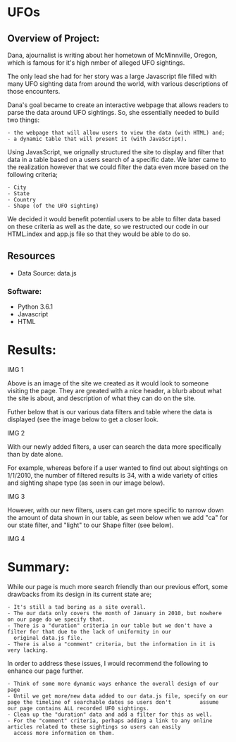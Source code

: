 # UFOs

## Overview of Project: 

Dana, ajournalist is writing about her hometown of McMinnville, Oregon, which is famous for it's high nmber of alleged UFO sightings. 

The only lead she had for her story was a large Javascript file filled with many UFO sighting data from around the world, with various descriptions of those encounters. 

Dana's goal became to create an interactive webpage that allows readers to parse the data around UFO sightings. So, she essentially needed to build two things: 

    - the webpage that will allow users to view the data (with HTML) and;
    - a dynamic table that will present it (with JavaScript).
    
Using JavasScript, we orignally structured the site to display and filter that data in a table based on a users search of a specific date. We later came to the realization however that we could filter the data even more based on the following criteria;
   
    - City
    - State
    - Country
    - Shape (of the UFO sighting) 

We decided it would benefit potential users to be able to filter data based on these criteria as well as the date, so we restructed our code in our HTML.index and app.js file so that they would be able to do so. 


## Resources

- Data Source: data.js 

### Software:

- Python 3.6.1
- Javascript
- HTML

# Results: 

IMG 1 

Above is an image of the site we created as it would look to someone visiting the page. They are greated with a nice header, a blurb about what the site is about, and description of what they can do on the site. 

Futher below that is our various data filters and table where the data is displayed (see the image below to get a closer look.  

IMG 2 

With our newly added filters, a user can search the data more specifically than by date alone.

For example, whereas before if a user wanted to find out about sightings on 1/1/2010, the number of filtered results is 34, with a wide variety of cities and sighting shape type (as seen in our image below).

IMG 3

However, with our new filters, users can get more specific to narrow down the amount of data shown in our table, as seen below when we add "ca" for our state filter, and "light" to our Shape filter (see below). 


IMG 4

# Summary: 

While our page is much more search friendly than our previous effort, some drawbacks from its design in its current state are;
    
    - It's still a tad boring as a site overall.  
    - The our data only covers the month of January in 2010, but nowhere on our page do we specify that. 
    - There is a "duration" criteria in our table but we don't have a filter for that due to the lack of uniformity in our      
      original data.js file. 
    - There is also a "comment" criteria, but the information in it is very lacking. 
    
In order to address these issues, I would recommend the following to enhance our page further. 

    - Think of some more dynamic ways enhance the overall design of our page
    - Until we get more/new data added to our data.js file, specify on our page the timeline of searchable dates so users don't         assume our page contains ALL recorded UFO sightings. 
    - Clean up the "duration" data and add a filter for this as well. 
    - For the "comment" criteria, perhaps adding a link to any online articles related to these sightings so users can easily   
      access more information on them. 
    
    
    
    
